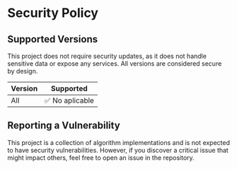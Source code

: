# Security Policy

## Supported Versions

This project does not require security updates, as it does not handle sensitive data or expose any services. All versions are considered secure by design.

| Version | Supported          |
| ------- | ------------------ |
|All       | :white_check_mark: No aplicable|

## Reporting a Vulnerability

This project is a collection of algorithm implementations and is not expected to have security vulnerabilities. However, if you discover a critical issue that might impact others, feel free to open an issue in the repository.

